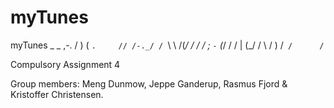 # myTunes
myTunes
                         _
        _        ,-.    / )
       ( `.     // /-._/ /
        `\ \   /(_/ / / /
          ; `-`  (_/ / /
          |       (_/ /
          \          /
           )       /`
          /      /`


Compulsory Assignment 4

Group members:
Meng Dunmow, Jeppe Ganderup, Rasmus Fjord & Kristoffer Christensen.
